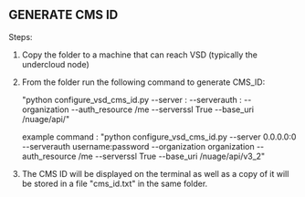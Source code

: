 GENERATE CMS ID
----------------

Steps:

1. Copy the folder to a machine that can reach VSD (typically the undercloud node)

2. From the folder run the following command to generate CMS\_ID:

   "python configure\_vsd\_cms\_id.py --server <vsd-ip-address>:<vsd-port> --serverauth <vsd-username>:<vsd-password> --organization <vsd-organization> --auth\_resource /me --serverssl True --base\_uri /nuage/api/<vsp-version>"

   example command : 
     "python configure_vsd_cms_id.py --server 0.0.0.0:0 --serverauth username:password --organization organization --auth_resource /me --serverssl True --base_uri /nuage/api/v3_2"

3. The CMS ID will be displayed on the terminal as well as a copy of it will be stored in a file "cms\_id.txt" in the same folder.
